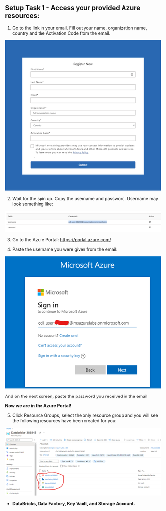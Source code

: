 ## Setup Task 1 - Access your provided Azure resources:

 1. Go to the link in your email. Fill out your name, organization name, country and the Activation Code from the email.  

 <p align="center"> <img src="images/setup-signup-form.png"/> </p>

2. Wait for the spin up. Copy the username and password. Username may look something like:  

 <p align="center"> <img src="images/setup-username-password.png"/> </p>

3. Go to the Azure Portal: https://portal.azure.com/  

4. Paste the username you were given from the email:

 <p align="center"> <img src="images/setup-signin.png"/> </p>

 And on the next screen, paste the password you received in the email

**Now we are in the Azure Portal!** 

5. Click Resource Groups, select the only resource group and you will see the following resources have been created for you:

 <p align="center"> <img src="images/setup-four-resources.png"/> </p>

 - **DataBricks, Data Factory, Key Vault, and Storage Account.**